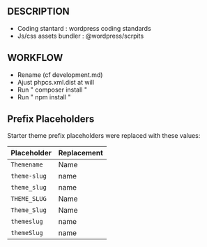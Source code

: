 ## DESCRIPTION
* Coding stantard : wordpress coding standards
* Js/css assets bundler : @wordpress/scrpits

## WORKFLOW
* Rename (cf development.md)
* Ajust phpcs.xml.dist at will
* Run " composer install "
* Run " npm install "

## Prefix Placeholders

Starter theme prefix placeholders were replaced with these values:

| Placeholder  | Replacement  |
|--------------|--------------|
| `Themename`  | Name     |
| `theme-slug` | name     |
| `theme_slug` | name     |
| `THEME_SLUG` | Name     |
| `Theme_Slug` | Name     |
| `themeslug`  | name     |
| `themeSlug`  | name     |
